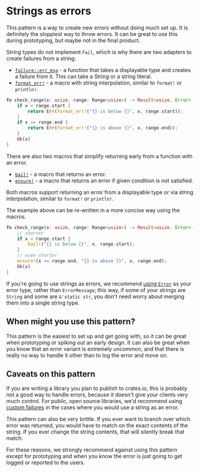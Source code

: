 # Strings as errors

This pattern is a way to create new errors without doing much set up. It is
definitely the sloppiest way to throw errors. It can be great to use this
during prototyping, but maybe not in the final product.

String types do not implement `Fail`, which is why there are two adapters to
create failures from a string:

- [`failure::err_msg`][err-msg-api] - a function that takes a displayable
  type and creates a failure from it. This can take a String or a string
  literal.
- [`format_err!`][format-err-api] - a macro with string interpolation, similar
  to `format!` or `println!`.

```rust
fn check_range(x: usize, range: Range<usize>) -> Result<usize, Error> {
    if x < range.start {
        return Err(format_err!("{} is below {}", x, range.start));
    }
    if x >= range.end {
        return Err(format_err!("{} is above {}", x, range.end));
    }
    Ok(x)
}
```

There are also two macros that simplify returning early from a function with
an error.

- [`bail!`][bail-api] - a macro that returns an error.
- [`ensure!`][ensure-api] - a macro that returns an error if given condition
  is not satisfied.

Both macros support returning an error from a displayable type or via string
interpolation, similar to `format!` or `println!`.

The example above can be re-written in a more concise way using the macros.

```rust
fn check_range(x: usize, range: Range<usize>) -> Result<usize, Error> {
    // shorter
    if x < range.start {
        bail!("{} is below {}", x, range.start);
    }
    // even shorter
    ensure!(x >= range.end, "{} is above {}", x, range.end);
    Ok(x)
}
```

If you're going to use strings as errors, we recommend [using
`Error`][use-error] as your error type, rather than `ErrorMessage`; this way,
if some of your strings are `String` and some are `&'static str`, you don't
need worry about merging them into a single string type.

## When might you use this pattern?

This pattern is the easiest to set up and get going with, so it can be great
when prototyping or spiking out an early design. It can also be great when you
know that an error variant is extremely uncommon, and that there is really no
way to handle it other than to log the error and move on.

## Caveats on this pattern

If you are writing a library you plan to publish to crates.io, this is probably
not a good way to handle errors, because it doesn't give your clients very much
control. For public, open source libraries, we'd recommend using [custom
failures][custom-fail] in the cases where you would use a string as an error.

This pattern can also be very brittle. If you ever want to branch over which
error was returned, you would have to match on the exact contents of the
string. If you ever change the string contents, that will silently break that
match.

For these reasons, we strongly recommend against using this pattern except for
prototyping and when you know the error is just going to get logged or reported
to the users.

[custom-fail]: ./custom-fail.html
[use-error]: ./use-error.html
[err-msg-api]: https://boats.gitlab.io/failure/doc/failure/fn.err_msg.html
[format-err-api]: https://boats.gitlab.io/failure/doc/failure/macro.format_err.html
[bail-api]: https://boats.gitlab.io/failure/doc/failure/macro.bail.html
[ensure-api]: https://boats.gitlab.io/failure/doc/failure/macro.ensure.html
